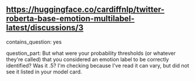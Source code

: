## https://huggingface.co/cardiffnlp/twitter-roberta-base-emotion-multilabel-latest/discussions/3

contains_question: yes

question_part: But what were your probability thresholds (or whatever they're called) that you considered an emotion label to be correctly identified? Was it .5? I'm checking because I've read it can vary, but did not see it listed in your model card.